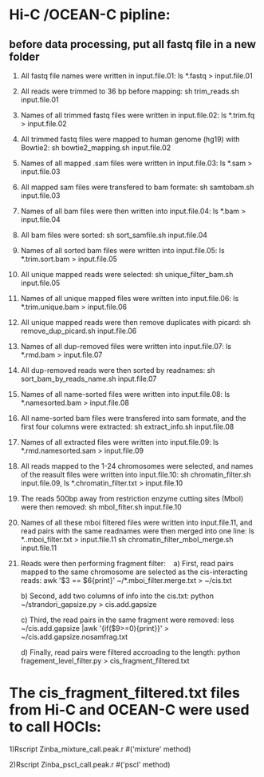 # Hi-C /OCEAN-C pipline:
## before data processing, put all fastq file in a new folder

01) All fastq file names were written in input.file.01:
    ls *.fastq > input.file.01

02) All reads were trimmed to 36 bp before mapping: 
    sh trim_reads.sh input.file.01
    
03) Names of all trimmed fastq files were written in input.file.02:
    ls *.trim.fq > input.file.02

04) All trimmed fastq files were mapped to human genome (hg19) with Bowtie2: 
    sh bowtie2_mapping.sh input.file.02 
    
05) Names of all mapped .sam files were written in input.file.03: 
    ls *.sam > input.file.03

06) All mapped sam files were transfered to bam formate: 
    sh samtobam.sh input.file.03
    
07) Names of all bam files were then written into input.file.04:
    ls *.bam > input.file.04

08) All bam files were sorted: 
    sh sort_samfile.sh input.file.04
    
09) Names of all sorted bam files were written into input.file.05: 
    ls *.trim.sort.bam > input.file.05
    
10) All unique mapped reads were selected: 
    sh unique_filter_bam.sh input.file.05 
       
11) Names of all unique mapped files were written into input.file.06: 
    ls *.trim.unique.bam > input.file.06
    
12) All unique mapped reads were then remove duplicates with picard: 
    sh remove_dup_picard.sh input.file.06 
    
13) Names of all dup-removed files were written into input.file.07: 
    ls *.rmd.bam > input.file.07

14) All dup-removed reads were then sorted by readnames: 
    sh sort_bam_by_reads_name.sh input.file.07
   
15) Names of all name-sorted files were written into input.file.08: 
    ls *.namesorted.bam > input.file.08
   
16) All name-sorted bam files were transfered into sam formate, and the first four columns were extracted: 
    sh extract_info.sh input.file.08
   
17) Names of all extracted files were written into input.file.09: 
    ls *.rmd.namesorted.sam > input.file.09
 
18) All reads mapped to the 1-24 chromosomes were selected, and names of the reasult files were written into input.file.10: 
    sh chromatin_filter.sh input.file.09,
    ls *.chromatin_filter.txt > input.file.10
    
19) The reads 500bp away from restriction enzyme cutting sites (MboI) were then removed: 
    sh mboI_filter.sh input.file.10
    
20) Names of all these mboi filtered files were written into input.file.11, and read pairs with the same readnames were then merged into one line:
    ls *..mboi_filter.txt > input.file.11
    sh chromatin_filter_mboI_merge.sh input.file.11
    
21) Reads were then performing fragment filter:
    a) First, read pairs mapped to the same chromosome are selected as the cis-interacting reads: 
       awk '$3 == $6{print}' ~/*.mboi_filter.merge.txt > ~/cis.txt
    
    b) Second, add two columns of info into the cis.txt: 
      python ~/strandori_gapsize.py > cis.add.gapsize
      
    c) Third, the read pairs in the same fragment were removed:
      less ~/cis.add.gapsize |awk '{if($9>=0){print}}' > ~/cis.add.gapsize.nosamfrag.txt
      
    d) Finally, read pairs were filtered accroading to the length:
      python fragement_level_filter.py > cis_fragment_filtered.txt 



# The cis_fragment_filtered.txt files from Hi-C and OCEAN-C were used to call HOCIs:

1)Rscript Zinba_mixture_call.peak.r #('mixture' method)

2)Rscript Zinba_pscl_call.peak.r #('pscl' method)
